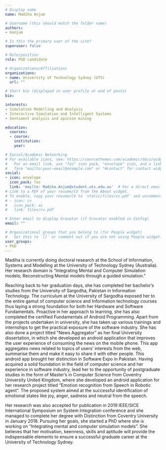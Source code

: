 ```yaml
---
# Display name
name: Madiha Anjum

# Username (this should match the folder name)
authors:
- manjum

# Is this the primary user of the site?
superuser: false

# Role/position
role: PhD candidate

# Organizations/Affiliations
organizations:
- name: University of Technology Sydney (UTS)
  url: ""

# Short bio (displayed in user profile at end of posts)
bio:

interests:
- Simulation Modelling and Analysis
- Interactive Simulation and Intelligent Systems
- Sentiment analysis and opinion mining

education:
  courses:
  - course:
    institution:
    year:

# Social/Academic Networking
# For available icons, see: https://sourcethemes.com/academic/docs/widgets/#icons
#   For an email link, use "fas" icon pack, "envelope" icon, and a link in the
#   form "mailto:your-email@example.com" or "#contact" for contact widget.
social:
- icon: envelope
  icon_pack: fas
  link: 'mailto: Madiha.Anjum@student.uts.edu.au'  # For a direct email link, use "mailto:test@example.org".
# Link to a PDF of your resume/CV from the About widget.
# To enable, copy your resume/CV to `static/files/cv.pdf` and uncomment the lines below.  
# - icon: cv
#   icon_pack: ai
#   link: files/cv.pdf

# Enter email to display Gravatar (if Gravatar enabled in Config)
email: ""

# Organizational groups that you belong to (for People widget)
#   Set this to `[]` or comment out if you are not using People widget.  
user_groups:
- PhD
---
```


Madiha is currently doing doctoral research at the School of Information, Systems and Modelling at the University of Technology Sydney (Australia). Her research domain is “Integrating Mental and Computer Simulation models; Reconstructing Mental models through a guided simulation.”

Reaching back to her graduation days, she has completed her bachelor’s studies from the University of Sargodha, Pakistan in Information Technology. The curriculum at the University of Sargodha exposed her to the entire gamut of computer science and Information technology courses thus laying a strong foundation for both her Hardware and Software Fundamentals. Proactive in her approach to learning, she has also completed the certified Fundamentals of Android Programming.
Apart from the projects undertaken in university, she has taken up various trainings and internships to get the practical exposure of the software industry. She has also done a project titled "News Aggregator” as her final University dissertation, in which she developed an android application that improves the user experience of consuming the news on the mobile phone. This app aggregates news related to topics of users’ interests from the web, summarise them and make it easy to share it with other people. This android app brought her distinction in Software Expo in Pakistan.
Having acquired a solid foundation in the field of computer science and her experience in software industry, lead her to the opportunity of postgraduate studies in the form of Master’s in Computer Science from Coventry University United Kingdom, where she developed an android application for her research project titled “Emotion recognition from Speech in Robotic agent”. The proposed system aimed at the successful identification of emotional states like joy, anger, sadness and neutral from the speech.

Her research was also accepted for publication in 2019 IEEE/SICE International Symposium on System Integration conference and she managed to complete her degree with Distinction from Coventry University in January 2018. Pursuing her goals, she started a PhD where she is working on “Integrating mental and computer simulation models”. She believes that her motivation, keenness, skills and aptitude will provide the indispensable elements to ensure a successful graduate career at the University of Technology Sydney.
